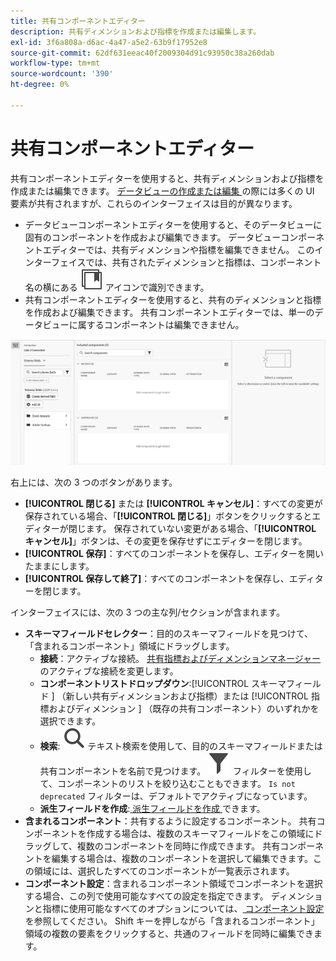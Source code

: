 ```yaml
---
title: 共有コンポーネントエディター
description: 共有ディメンションおよび指標を作成または編集します。
exl-id: 3f6a808a-d6ac-4a47-a5e2-63b9f17952e8
source-git-commit: 62df631eeac40f2009304d91c93950c38a260dab
workflow-type: tm+mt
source-wordcount: '390'
ht-degree: 0%

---
```


# 共有コンポーネントエディター

共有コンポーネントエディターを使用すると、共有ディメンションおよび指標を作成または編集できます。 [ データビューの作成または編集 ](/help/data-views/create-dataview.md) の際には多くの UI 要素が共有されますが、これらのインターフェイスは目的が異なります。

* データビューコンポーネントエディターを使用すると、そのデータビューに固有のコンポーネントを作成および編集できます。 データビューコンポーネントエディターでは、共有ディメンションや指標を編集できません。 このインターフェイスでは、共有されたディメンションと指標は、コンポーネント名の横にある ![ 共有コンポーネントアイコン ](/help/assets/icons/CCLibrary.svg) アイコンで識別できます。
* 共有コンポーネントエディターを使用すると、共有のディメンションと指標を作成および編集できます。 共有コンポーネントエディターでは、単一のデータビューに属するコンポーネントは編集できません。

![ コンポーネントエディターのスクリーンショット ](assets/component-editor.png)

右上には、次の 3 つのボタンがあります。

* **[!UICONTROL 閉じる]** または **[!UICONTROL キャンセル]**：すべての変更が保存されている場合、「**[!UICONTROL 閉じる]**」ボタンをクリックするとエディターが閉じます。 保存されていない変更がある場合、「**[!UICONTROL キャンセル]**」ボタンは、その変更を保存せずにエディターを閉じます。
* **[!UICONTROL 保存]**：すべてのコンポーネントを保存し、エディターを開いたままにします。
* **[!UICONTROL 保存して終了]**：すべてのコンポーネントを保存し、エディターを閉じます。

インターフェイスには、次の 3 つの主な列/セクションが含まれます。

* **スキーマフィールドセレクター**：目的のスキーマフィールドを見つけて、「含まれるコンポーネント」領域にドラッグします。
   * **接続**：アクティブな接続。 [ 共有指標およびディメンションマネージャー ](smd-overview.md) のアクティブな接続を変更します。
   * **コンポーネントリストドロップダウン**:[!UICONTROL  スキーマフィールド ] （新しい共有ディメンションおよび指標）または [!UICONTROL  指標およびディメンション ] （既存の共有コンポーネント）のいずれかを選択できます。
   * **検索**: ![ 検索アイコン ](/help/assets/icons/Search.svg) テキスト検索を使用して、目的のスキーマフィールドまたは共有コンポーネントを名前で見つけます。 ![ フィルターアイコン ](/help/assets/icons/Filter.svg) フィルターを使用して、コンポーネントのリストを絞り込むこともできます。 `Is not deprecated` フィルターは、デフォルトでアクティブになっています。
   * **派生フィールドを作成**:[ 派生フィールドを作成 ](/help/data-views/derived-fields/derived-fields.md) できます。
* **含まれるコンポーネント**：共有するように設定するコンポーネント。 共有コンポーネントを作成する場合は、複数のスキーマフィールドをこの領域にドラッグして、複数のコンポーネントを同時に作成できます。 共有コンポーネントを編集する場合は、複数のコンポーネントを選択して編集できます。この領域には、選択したすべてのコンポーネントが一覧表示されます。
* **コンポーネント設定**：含まれるコンポーネント領域でコンポーネントを選択する場合、この列で使用可能なすべての設定を指定できます。 ディメンションと指標に使用可能なすべてのオプションについては、[ コンポーネント設定 ](/help/data-views/component-settings/overview.md) を参照してください。 Shift キーを押しながら「含まれるコンポーネント」領域の複数の要素をクリックすると、共通のフィールドを同時に編集できます。
